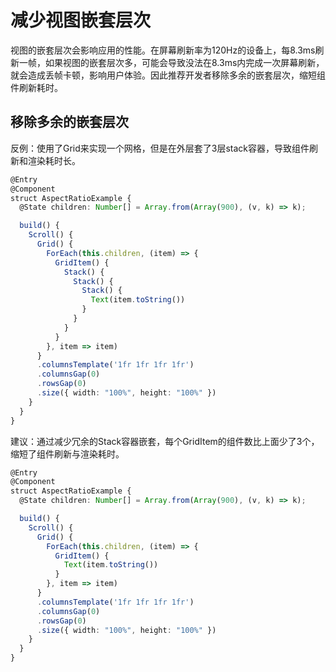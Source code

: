 # 减少视图嵌套层次

视图的嵌套层次会影响应用的性能。在屏幕刷新率为120Hz的设备上，每8.3ms刷新一帧，如果视图的嵌套层次多，可能会导致没法在8.3ms内完成一次屏幕刷新，就会造成丢帧卡顿，影响用户体验。因此推荐开发者移除多余的嵌套层次，缩短组件刷新耗时。

## 移除多余的嵌套层次

反例：使用了Grid来实现一个网格，但是在外层套了3层stack容器，导致组件刷新和渲染耗时长。

```typescript
@Entry
@Component
struct AspectRatioExample {
  @State children: Number[] = Array.from(Array(900), (v, k) => k);

  build() {
    Scroll() {
      Grid() {
        ForEach(this.children, (item) => {
          GridItem() {
            Stack() {
              Stack() {
                Stack() {
                  Text(item.toString())
                }
              }
            }
          }
        }, item => item)
      }
      .columnsTemplate('1fr 1fr 1fr 1fr')
      .columnsGap(0)
      .rowsGap(0)
      .size({ width: "100%", height: "100%" })
    }
  }
}
```

建议：通过减少冗余的Stack容器嵌套，每个GridItem的组件数比上面少了3个，缩短了组件刷新与渲染耗时。

```typescript
@Entry
@Component
struct AspectRatioExample {
  @State children: Number[] = Array.from(Array(900), (v, k) => k);

  build() {
    Scroll() {
      Grid() {
        ForEach(this.children, (item) => {
          GridItem() {
            Text(item.toString())
          }
        }, item => item)
      }
      .columnsTemplate('1fr 1fr 1fr 1fr')
      .columnsGap(0)
      .rowsGap(0)
      .size({ width: "100%", height: "100%" })
    }
  }
}
```